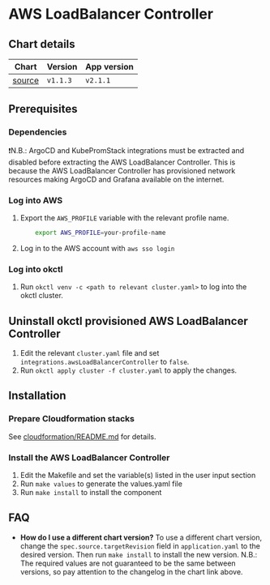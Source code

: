 # AWS LoadBalancer Controller

## Chart details

| Chart                                                                                 | Version  | App version |
| ----------------------------------------------------------------------------------    | -------- | ----------- |
| [source](https://artifacthub.io/packages/helm/aws/aws-load-balancer-controller/1.1.3) | `v1.1.3` | `v2.1.1`    |

## Prerequisites

### Dependencies

❗N.B.: ArgoCD and KubePromStack integrations must be extracted and disabled before extracting the AWS LoadBalancer
Controller. This is because the AWS LoadBalancer Controller has provisioned network resources making ArgoCD and Grafana
available on the internet.

### Log into AWS

1. Export the `AWS_PROFILE` variable with the relevant profile name.
    ```bash
		export AWS_PROFILE=your-profile-name
    ```
2. Log in to the AWS account with `aws sso login`

### Log into okctl
 
1. Run `okctl venv -c <path to relevant cluster.yaml>` to log into the okctl cluster.

## Uninstall okctl provisioned AWS LoadBalancer Controller

1. Edit the relevant `cluster.yaml` file and set `integrations.awsLoadBalancerController` to `false`.
2. Run `okctl apply cluster -f cluster.yaml` to apply the changes.

## Installation

### Prepare Cloudformation stacks

See [cloudformation/README.md](cloudformation/README.md) for details.

### Install the AWS LoadBalancer Controller

1. Edit the Makefile and set the variable(s) listed in the user input section
2. Run `make values` to generate the values.yaml file
3. Run `make install` to install the component

## FAQ

- **How do I use a different chart version?** To use a different chart version, change the `spec.source.targetRevision` field
    in `application.yaml` to the desired version. Then run `make install` to install the new version. N.B.: The required
    values are not guaranteed to be the same between versions, so pay attention to the changelog in the chart link above.
